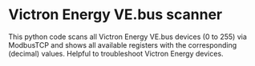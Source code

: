 # Victron Energy VE.bus scanner

This python code scans all Victron Energy VE.bus devices (0 to 255) via ModbusTCP and shows all available registers with the corresponding (decimal) values. Helpful to troubleshoot Victron Energy devices.
